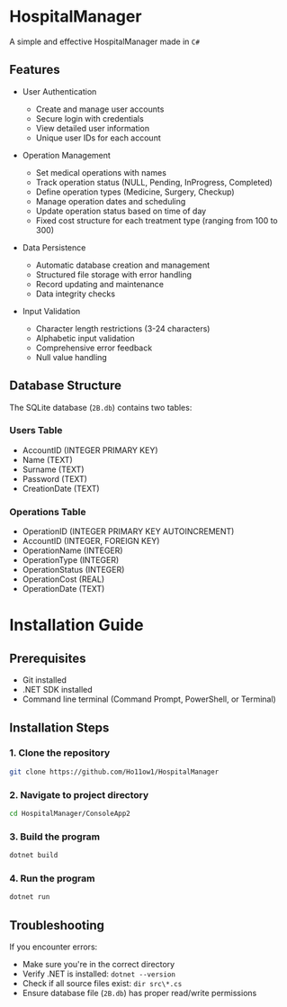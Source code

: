 # HospitalManager

A simple and effective HospitalManager made in ```C#```

## Features

- User Authentication
  - Create and manage user accounts
  - Secure login with credentials
  - View detailed user information
  - Unique user IDs for each account

- Operation Management
  - Set medical operations with names
  - Track operation status (NULL, Pending, InProgress, Completed)
  - Define operation types (Medicine, Surgery, Checkup)
  - Manage operation dates and scheduling
  - Update operation status based on time of day
  - Fixed cost structure for each treatment type (ranging from 100 to 300)

- Data Persistence
  - Automatic database creation and management
  - Structured file storage with error handling
  - Record updating and maintenance
  - Data integrity checks

- Input Validation
  - Character length restrictions (3-24 characters)
  - Alphabetic input validation
  - Comprehensive error feedback
  - Null value handling

## Database Structure

The SQLite database (`2B.db`) contains two tables:

### Users Table
- AccountID (INTEGER PRIMARY KEY)
- Name (TEXT)
- Surname (TEXT)
- Password (TEXT)
- CreationDate (TEXT)

### Operations Table
- OperationID (INTEGER PRIMARY KEY AUTOINCREMENT)
- AccountID (INTEGER, FOREIGN KEY)
- OperationName (INTEGER)
- OperationType (INTEGER)
- OperationStatus (INTEGER)
- OperationCost (REAL)
- OperationDate (TEXT)

# Installation Guide

## Prerequisites
- Git installed
- .NET SDK installed
- Command line terminal (Command Prompt, PowerShell, or Terminal)

## Installation Steps

### 1. Clone the repository
```bash
git clone https://github.com/Ho11ow1/HospitalManager
```

### 2. Navigate to project directory
```bash
cd HospitalManager/ConsoleApp2
```

### 3. Build the program
```bash
dotnet build
```

### 4. Run the program
```bash
dotnet run
```

## Troubleshooting

If you encounter errors:

- Make sure you're in the correct directory
- Verify .NET is installed: `dotnet --version`
- Check if all source files exist: `dir src\*.cs`
- Ensure database file (`2B.db`) has proper read/write permissions
